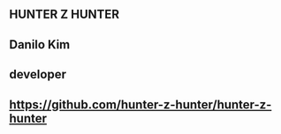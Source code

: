 ## HUNTER Z HUNTER

## Danilo Kim

## developer

## https://github.com/hunter-z-hunter/hunter-z-hunter

## [<LINK TO BUIDLBOX SUBMISSION>](https://app.buidlbox.io/projects/hunter-z-hunter)


